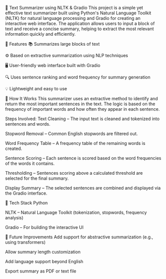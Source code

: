 📝 Text Summarizer using NLTK & Gradio
This project is a simple yet effective text summarizer built using Python's Natural Language Toolkit (NLTK) for natural language processing and Gradio for creating an interactive web interface. The application allows users to input a block of text and receive a concise summary, helping to extract the most relevant information quickly and efficiently.

🚀 Features
📚 Summarizes large blocks of text

⚙️ Based on extractive summarization using NLP techniques

🖥️ User-friendly web interface built with Gradio

🔍 Uses sentence ranking and word frequency for summary generation

💡 Lightweight and easy to use

🔧 How It Works
This summarizer uses an extractive method to identify and return the most important sentences in the text. The logic is based on the frequency of important words and how often they appear in each sentence.

Steps Involved:
Text Cleaning – The input text is cleaned and tokenized into sentences and words.

Stopword Removal – Common English stopwords are filtered out.

Word Frequency Table – A frequency table of the remaining words is created.

Sentence Scoring – Each sentence is scored based on the word frequencies of the words it contains.

Thresholding – Sentences scoring above a calculated threshold are selected for the final summary.

Display Summary – The selected sentences are combined and displayed via the Gradio interface.

🧠 Tech Stack
Python

NLTK – Natural Language Toolkit (tokenization, stopwords, frequency analysis)

Gradio – For building the interactive UI

📌 Future Improvements
Add support for abstractive summarization (e.g., using transformers)

Allow summary length customization

Add language support beyond English

Export summary as PDF or text file

